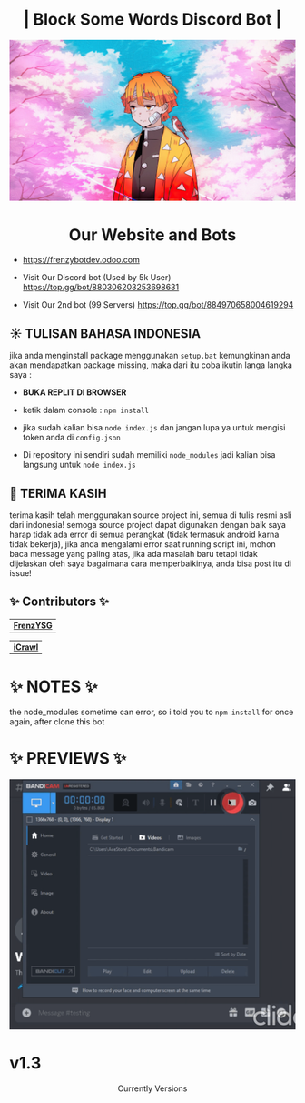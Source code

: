 <h1 align="center" height="500px">| Block Some Words Discord Bot |</h1>
<p align="center">
<img src="./assets/lol.jpg"/>
<a align="center">
<h1 align="center" height="500px">Our Website and Bots</h1>

- https://frenzybotdev.odoo.com
    
- Visit Our Discord bot (Used by 5k User)
https://top.gg/bot/880306203253698631
    
- Visit Our 2nd bot (99 Servers)
https://top.gg/bot/884970658004619294

## ☀ TULISAN BAHASA INDONESIA
jika anda menginstall package menggunakan ``setup.bat`` kemungkinan anda akan mendapatkan package missing, maka dari itu coba
ikutin langa langka saya :
- **BUKA REPLIT DI BROWSER**
- ketik dalam console :
``npm install``
- jika sudah kalian bisa ``node index.js`` dan jangan lupa ya untuk mengisi token anda di  ``config.json``

- Di repository ini sendiri sudah memiliki ```node_modules``` jadi kalian bisa langsung untuk ```node index.js```

## 🌙 TERIMA KASIH
terima kasih telah menggunakan source project ini,
semua di tulis resmi asli dari indonesia!
semoga source project dapat digunakan dengan baik
saya harap tidak ada error di semua perangkat (tidak termasuk android karna tidak bekerja),
jika anda mengalami error saat running script ini, mohon baca message yang paling atas,
jika ada masalah baru tetapi tidak dijelaskan oleh saya bagaimana cara memperbaikinya, anda bisa post itu di issue!
    
## ✨ Contributors ✨
<table>
  <tr>
<td align="center"><a href="https://github.com/FrenzY8"
<sub><b>FrenzYSG</b></sub><br /></td>
  </tr>
</table>
<table>
  <tr>
<td align="center"><a href="https://github.com/icrawl"
<sub><b>iCrawl</b></sub><br /></td>
  </tr>
</table>

# ✨ NOTES ✨
the node_modules sometime can error, so i told you to ```npm install``` for once again, after clone this  bot

# ✨ PREVIEWS ✨
<p align="center">
<img src="./assets/bandicam-2021-09-20-01-11-03-946.gif"/>
<a align="center">
  
# v1.3
  Currently Versions
